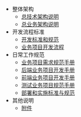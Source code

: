 * 整体架构
  * [总技术架构说明](quickstart.md)
  * [总业务架构说明](more-pages.md)
* 开发流程标准
  * [开发标准和规范](quickstart.md)
  * [业务项目开发流程](more-pages.md)
* 日常工作规范
  * [业务项目需求规范手册](quickstart.md)
  * [后端业务项目开发手册](more-pages.md)
  * [前端业务项目开发手册](quickstart.md)
  * [测试业务项目规范手册](more-pages.md)
  * [部署和实施标准与规范](quickstart.md)
* 其他说明
  * [附件](quickstart.md)
